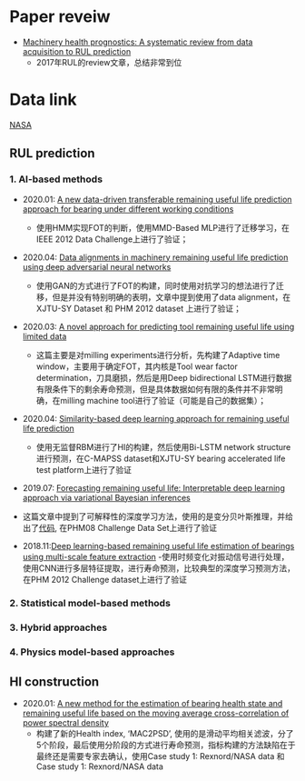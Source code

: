 # Paper reveiw

* [Machinery health prognostics: A systematic review from data acquisition to RUL prediction](https://www.sciencedirect.com/science/article/abs/pii/S0888327017305988)
  - 2017年RUL的review文章，总结非常到位
  
# Data link
[NASA](https://ti.arc.nasa.gov/tech/dash/groups/pcoe/prognostic-data-repository/)

## RUL prediction

### 1. AI-based methods

* 2020.01: [A new data-driven transferable remaining useful life prediction approach for bearing under different working conditions]()
  - 使用HMM实现FOT的判断，使用MMD-Based MLP进行了迁移学习，在IEEE 2012 Data Challenge上进行了验证；
  
* 2020.04: [Data alignments in machinery remaining useful life prediction using deep adversarial neural networks]()
  - 使用GAN的方式进行了FOT的构建，同时使用对抗学习的想法进行了迁移，但是并没有特别明确的表明，文章中提到使用了data alignment，在XJTU-SY Dataset 和 PHM 2012 dataset 上进行了验证；
  
* 2020.03: [A novel approach for predicting tool remaining useful life using limited data]()
  - 这篇主要是对milling experiments进行分析，先构建了Adaptive time window，主要用于确定FOT，其内核是Tool wear factor determination，刀具磨损，然后是用Deep bidirectional LSTM进行数据有限条件下的剩余寿命预测，但是具体数据如何有限的条件并不非常明确，在milling machine tool进行了验证（可能是自己的数据集）；
  
* 2020.04: [Similarity-based deep learning approach for remaining useful life prediction]()
  - 使用无监督RBM进行了HI的构建，然后使用Bi-LSTM network structure进行预测，在C-MAPSS dataset和XJTU-SY bearing accelerated life test platform上进行了验证
  
 * 2019.07: [Forecasting remaining useful life: Interpretable deep learning approach via variational Bayesian inferences]()
  - 这篇文章中提到了可解释性的深度学习方法，使用的是变分贝叶斯推理，并给出了[代码](https://github.com/MathiasKraus/PredictiveMaintenance), 在PHM08 Challenge Data Set上进行了验证
  

* 2018.11:[Deep learning-based remaining useful life estimation of bearings using multi-scale feature extraction]()
  -使用时频变化对振动信号进行处理，使用CNN进行多层特征提取，进行寿命预测，比较典型的深度学习预测方法，在PHM 2012 Challenge dataset上进行了验证
  
 
  
### 2. Statistical model-based methods


### 3. Hybrid approaches


### 4. Physics model-based approaches

## HI construction

* 2020.01: [A new method for the estimation of bearing health state and remaining useful life based on the moving average
cross-correlation of power spectral density]()
  - 构建了新的Health index, ‘MAC2PSD’, 使用的是滑动平均相关滤波，分了5个阶段，最后使用分阶段的方式进行寿命预测，指标构建的方法缺陷在于最终还是需要专家去确认，使用Case study 1: Rexnord/NASA data 和 Case study 1: Rexnord/NASA data
